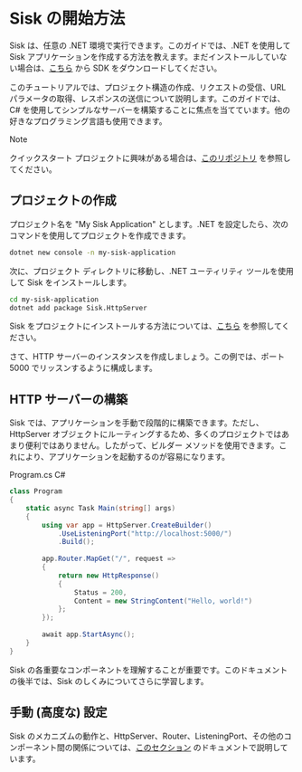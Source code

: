 # Sisk の開始方法

Sisk は、任意の .NET 環境で実行できます。このガイドでは、.NET を使用して Sisk アプリケーションを作成する方法を教えます。まだインストールしていない場合は、[こちら](https://dotnet.microsoft.com/en-us/download/dotnet/7.0) から SDK をダウンロードしてください。

このチュートリアルでは、プロジェクト構造の作成、リクエストの受信、URL パラメータの取得、レスポンスの送信について説明します。このガイドでは、C# を使用してシンプルなサーバーを構築することに焦点を当てています。他の好きなプログラミング言語も使用できます。

> [!NOTE]
> クイックスタート プロジェクトに興味がある場合は、[このリポジトリ](https://github.com/sisk-http/quickstart) を参照してください。

## プロジェクトの作成

プロジェクト名を "My Sisk Application" とします。.NET を設定したら、次のコマンドを使用してプロジェクトを作成できます。

```bash
dotnet new console -n my-sisk-application
```

次に、プロジェクト ディレクトリに移動し、.NET ユーティリティ ツールを使用して Sisk をインストールします。

```bash
cd my-sisk-application
dotnet add package Sisk.HttpServer
```

Sisk をプロジェクトにインストールする方法については、[こちら](https://www.nuget.org/packages/Sisk.HttpServer/) を参照してください。

さて、HTTP サーバーのインスタンスを作成しましょう。この例では、ポート 5000 でリッスンするように構成します。

## HTTP サーバーの構築

Sisk では、アプリケーションを手動で段階的に構築できます。ただし、HttpServer オブジェクトにルーティングするため、多くのプロジェクトではあまり便利ではありません。したがって、ビルダー メソッドを使用できます。これにより、アプリケーションを起動するのが容易になります。

<div class="script-header">
    <span>
        Program.cs
    </span>
    <span>
        C#
    </span>
</div>

```csharp
class Program
{
    static async Task Main(string[] args)
    {
        using var app = HttpServer.CreateBuilder()
            .UseListeningPort("http://localhost:5000/")
            .Build();
        
        app.Router.MapGet("/", request =>
        {
            return new HttpResponse()
            {
                Status = 200,
                Content = new StringContent("Hello, world!")
            };
        });
        
        await app.StartAsync();
    }
}
```

Sisk の各重要なコンポーネントを理解することが重要です。このドキュメントの後半では、Sisk のしくみについてさらに学習します。

## 手動 (高度な) 設定

Sisk のメカニズムの動作と、HttpServer、Router、ListeningPort、その他のコンポーネント間の関係については、[このセクション](/docs/jp/advanced/manual-setup) のドキュメントで説明しています。